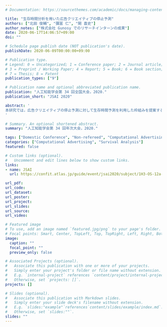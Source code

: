 ```yaml
---
# Documentation: https://sourcethemes.com/academic/docs/managing-content/

title: "生存時間分析を用いた広告クリエイティブの停止予測"
authors: ["北田 俊輔", "彌冨 仁", "関 喜史"]
author_notes: ["株式会社 Gunosy でのリサーチインターンの成果"]
date: 2020-06-17T14:06:57+09:00
doi: ""

# Schedule page publish date (NOT publication's date).
publishDate: 2020-06-09T00:00:00+09:00

# Publication type.
# Legend: 0 = Uncategorized; 1 = Conference paper; 2 = Journal article;
# 3 = Preprint / Working Paper; 4 = Report; 5 = Book; 6 = Book section;
# 7 = Thesis; 8 = Patent
publication_types: ["9"]

# Publication name and optional abbreviated publication name.
publication: "人工知能学会第 34 回全国大会，2020."
publication_short: "JSAI 2020"

abstract: '
本研究では，広告クリエイティブの停止予測に対して生存時間予測を利用した枠組みを提案する．広告クリエイティブの停止は配信効果の高いクリエイティブを選択するために重要なプロセスであるが支援する研究は未だ少ない．そこで深層学習を元にした広告クリエイティブを構成するさまざまな特徴量を考慮した生存時間予測の枠組みを提案する．この枠組みは "売上を元にした損失項の導入" と，"長期と短期をそれぞれを分割する 2 期間推定法の導入" という 2 つの大変効果の高い技術から構成される．提案する枠組みは株式会社 Gunosy から提供された 1,000,000 件の実世界における広告クリエイティブデータセットを用いて評価した．提案するマルチモーダルな DNN を元にした枠組みは従来手法よりも高い予測精度を実現した．2 期間推定法では短期モデルおよび長期モデル共に 20pt 程度の大幅な予測精度の改善を確認した．売上を元にした損失項を導入することで，さらに 3pt 程度の予測精度の向上を確認した．
'

# Summary. An optional shortened abstract.
summary: "人工知能学会第 34 回年次大会，2020."

tags: ["Domestic Conference", "Non-refereed", "Computational Advertising", "Gunosy"]
categories: ["Computational Advertising", "Survival Analysis"]
featured: false

# Custom links (optional).
#   Uncomment and edit lines below to show custom links.
links:
- name: JSAI
  url: https://confit.atlas.jp/guide/event/jsai2020/subject/1H3-OS-12a-02/tables

url_pdf:
url_code:
url_dataset:
url_poster:
url_project:
url_slides:
url_source:
url_video:

# Featured image
# To use, add an image named `featured.jpg/png` to your page's folder. 
# Focal points: Smart, Center, TopLeft, Top, TopRight, Left, Right, BottomLeft, Bottom, BottomRight.
image:
  caption: ""
  focal_point: ""
  preview_only: false

# Associated Projects (optional).
#   Associate this publication with one or more of your projects.
#   Simply enter your project's folder or file name without extension.
#   E.g. `internal-project` references `content/project/internal-project/index.md`.
#   Otherwise, set `projects: []`.
projects: []

# Slides (optional).
#   Associate this publication with Markdown slides.
#   Simply enter your slide deck's filename without extension.
#   E.g. `slides:"example"`references`content/slides/example/index.md`.
#   Otherwise, set `slides:""`.
slides: ""
---
```


